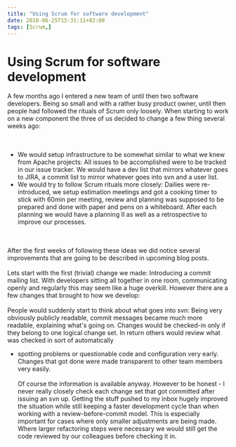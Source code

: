 ```yaml
---
title: "Using Scrum for software development"
date: 2010-06-25T15:31:11+02:00
tags: [Scrum,]
---
```


# Using Scrum for software development


A few months ago I entered a new team of until then two software developers. Being so small and with a rather busy 
product owner, until then people had followed the rituals of Scrum only loosely. When starting to work on a new 
component the three of us decided to change a few thing several weeks ago:<br><br><ul><br><li>We would setup 
infrastructure to be somewhat similar to what we knew from Apache projects: All issues to be accomplished were to be 
tracked in our issue tracker. We would have a dev list that mirrors whatever goes to JIRA, a commit list to mirror 
whatever goes into svn and a user list.<br><li>We would try to follow Scrum rituals more closely: Dailies were 
re-introduced, we setup estimation meetings and got a cooking timer to stick with 60min per meeting, review and 
planning was supposed to be prepared and done with paper and pens on a whiteboard. After each planning we would have a 
planning II as well as a retrospective to improve our processes.<br></ul><br><br>After the first weeks of following 
these ideas we did notice several improvements that are going to be described in upcoming blog posts.<br><br>Lets start 
with the first (trivial) change we made: Introducing a commit mailing list. With developers sitting all together in one 
room, communicating openly and regularly this may seem like a huge overkill. However there are a few changes that 
brought to how we develop:<br><br>People would suddenly start to think about what goes into svn: Being very obviously 
publicly readable, commit messages became much more readable, explaining what's going on. Changes would be checked-in 
only if they belong to one logical change set. In return others would review what was checked in sort of automatically 
- spotting problems or questionable code and configuration very early. Changes that got done were made transparent to 
other team members very easily.<br><br>Of course the information is available anyway. However to be honest - I never 
really closely check each change set that got committed after issuing an svn up. Getting the stuff pushed to my inbox 
hugely improved the situation while still keeping a faster development cycle than when working with a 
review-before-commit model. This is especially important for cases where only smaller adjustments are being made. Where 
larger refactoring steps were necessary we would still get the code reviewed by our colleagues before checking it in.

